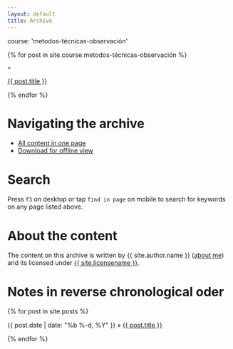 ```yaml
---
layout: default
title: Archive
---
```


course: 'metodos-técnicas-observación'

{% for post in site.course.metodos-técnicas-observación %}

<div>
  
    »
  <span class='post-title'>
    <a href="{{ site.path }}{{ post.url }}">{{ post.title }}</a>
  </span>
</div>

{% endfor %}


# Navigating the archive

* [All content in one page](all.md)
* [Download for offline view][dl]

# Search

Press `f3` on desktop or tap `find in page` on mobile to search for keywords on any page listed above.

# About the content

The content on this archive is written by {{ site.author.name }} (<a href="{{ site.other.about }}">about me</a>) and its licensed under <a href="{{ site.other.licenselink }}">{{ site.licensename }}</a>.




# Notes in reverse chronological oder

{% for post in site.posts %}

<div>
  {{ post.date | date: "%b %-d, %Y" }}
    »
  <span class='post-title'>
    <a href="{{ site.path }}{{ post.url }}">{{ post.title }}</a>
  </span>
</div>

{% endfor %}

[dl]: https://github.com/alex-esc/posts/archive/master.zip
